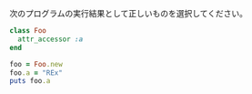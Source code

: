 次のプログラムの実行結果として正しいものを選択してください。

```ruby
class Foo
  attr_accessor :a
end

foo = Foo.new
foo.a = "REx"
puts foo.a
```